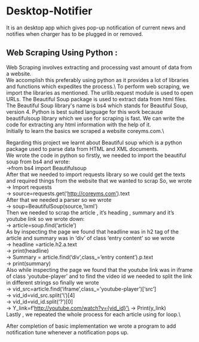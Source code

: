 # Desktop-Notifier
It is an desktop app which gives pop-up notification of current news and notifies when charger has to be plugged in or removed.

## Web Scraping Using Python :
Web Scraping involves extracting and processing vast amount of data from a website.\
We accomplish this preferably using python as it provides a lot of libraries and functions which expedites the process.\ 
To perform web scraping, we import the libraries as mentioned. The urllib.request module is used to open URLs. The Beautiful Soup package is used to extract data from html files. The Beautiful Soup library's name is bs4 which stands for Beautiful Soup, version 4.
Python is best suited language for this work because beautifulsoup library which we use for scraping is fast. We can write the code for extracting any html information with the help of it.\
Initially to learn the basics we scraped a website coreyms.com.\

Regarding this project we learnt about Beautiful soup which is a python package used to parse data from HTML and XML documents.\
We wrote the code in python so firstly, we needed to import the beautiful soup from bs4 and wrote:\
->from bs4 import Beautifulsoup\
After that we needed to import requests library so we could get the texts and required things from the website that we wanted to scrap
So, we wrote\
-> Import requests\
-> source=requests.get(‘http://coreyms.com’).text\
After that we needed a parser so we wrote \
-> soup=BeautifulSoup(source,’lxml’)\
Then we needed to scrap the article , it’s heading , summary and it’s youtube link so we wrote down:\
-> article=soup.find(‘article’)\
As by inspecting the page we found that headline was in h2 tag of the article and summary was in ‘div’ of class ‘entry content’ so we wrote\
-> headline =article.h2.a.text\
-> print(headline)\
-> Summary = article.find(‘div’,class_=’entry content’).p.text\
-> print(summary)\
Also while inspecting the page we found that the youtube link was in iframe of class ‘youtube-player’ and to find the video id we needed to split the link in different strings so finally we wrote\
-> vid_src=article.find(‘iframe’,class_=’youtube-player’)[‘src’]\
-> vid_id=vid_src.split(‘\’)[4]\
-> vid_id=vid_id.split(‘?’)[0]\
-> Y_link=f’http://youtube.com/watch?v={vid_id}’\
-> Print(y_link)\
Lastly , we repeated the whole process for each article using for loop.\

After completion of basic implementation we wrote a program to add notification tune whenever a notification pops up.

